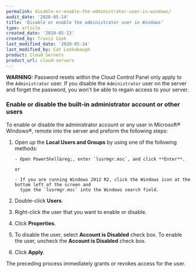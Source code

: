 ```yaml
---
permalink: disable-or-enable-the-administrator-user-in-windows/
audit_date: '2020-05-14'
title: 'Disable or enable the administrator user in Windows'
type: article
created_date: '2020-05-13'
created_by: Travis Cook
last_modified_date: '2020-05-14'
last_modified_by: Cat Lookabaugh
product: Cloud Servers
product_url: cloud-servers
---
```


**WARNING:** Password resets within the Cloud Control Panel only apply to the `Administrator` user.
If you disable the `Administrator` user on the server and forget the password, you won't be able to
regain access to your server.

### Enable or disable the built-in administrator account or other users

To enable or disable the administrator account or any user in Microsoft&reg; Windows&reg;, remote
into the server and preform the following steps:

1. Open up the **Local Users and Groups** by using one of the following methods:

       - Open PowerShell&reg;, enter `lusrmgr.msc`, and click **Enter**.
       
       or
       
       - If you are running Windows 2012 R2, click the Windows icon at the bottom left of the screen and
         type the `lusrmgr.msc` into the Windows search field.

2. Double-click **Users**.

3. Right-click the user that you want to enable or disable.

4. Click **Properties**.

5. To disable the user, select **Account is Disabled** check box. To enable the user, uncheck the
   **Account is Disabled** check box.

6. Click **Apply**.

The preceding process immediately grants or revokes access for the user.

